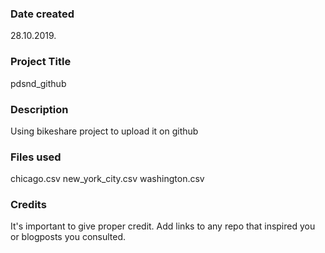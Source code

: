 ### Date created
28.10.2019.

### Project Title
pdsnd_github

### Description
Using bikeshare project to upload it on github

### Files used
chicago.csv
new_york_city.csv
washington.csv

### Credits
It's important to give proper credit. Add links to any repo that inspired you or blogposts you consulted.

